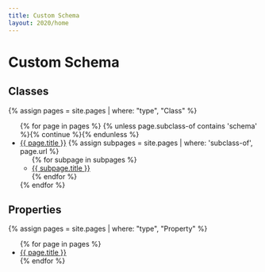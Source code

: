 ```yaml
---
title: Custom Schema
layout: 2020/home
---
```

# Custom Schema

## Classes

{% assign pages = site.pages
  | where: "type", "Class" %}

<!-- markdownlint-disable MD033 -->
<ul>{% for page in pages %}
 {% unless page.subclass-of contains 'schema' %}{% continue %}{% endunless %}
  <li>
    <a href="{{ page.url }}" class="context-cd">{{ page.title }}</a>
    {% assign subpages = site.pages | where: 'subclass-of', page.url %}
    <ul>{% for subpage in subpages %}
      <li>
        <a href="{{ subpage.url }}" class="context-cd">{{ subpage.title }}</a>
      </li>{% endfor %}
    </ul>
  </li>{% endfor %}
</ul>

## Properties

{% assign pages = site.pages
  | where: "type", "Property" %}

<ul>{% for page in pages %}
  <li><a href="{{ page.url }}" class="context-cd">{{ page.title }}</a></li>{% endfor %}
</ul>
<!-- markdownlint-enable MD033 -->
